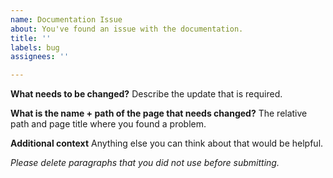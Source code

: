 ```yaml
---
name: Documentation Issue
about: You've found an issue with the documentation.
title: ''
labels: bug
assignees: ''

---
```


**What needs to be changed?**
Describe the update that is required.

**What is the name + path of the page that needs changed?**
The relative path and page title where you found a problem.

**Additional context**
Anything else you can think about that would be helpful.

_Please delete paragraphs that you did not use before submitting._
